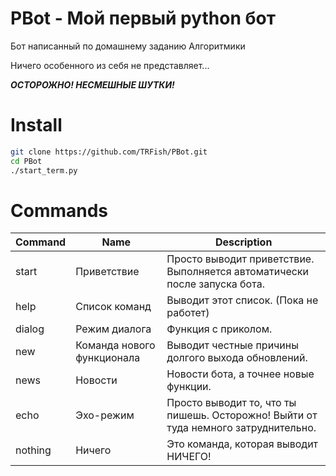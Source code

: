 # PBot - Мой первый python бот

Бот написанный по домашнему заданию Алгоритмики

Ничего особенного из себя не представляет...

***ОСТОРОЖНО! НЕСМЕШНЫЕ ШУТКИ!***

# Install

```sh
git clone https://github.com/TRFish/PBot.git
cd PBot
./start_term.py
```

# Commands

| Command | Name                       | Description                                                                        |
| ------- | -------------------------- | ---------------------------------------------------------------------------------- |
| start   | Приветствие                | Просто выводит приветствие. Выполняется автоматически после запуска бота.          |
| help    | Список команд              | Выводит этот список. (Пока не работет)                                             |
| dialog  | Режим диалога              | Функция с приколом.                                                                |
| new     | Команда нового функционала | Выводит честные причины долгого выхода обновлений.                                 |
| news    | Новости                    | Новости бота, а точнее новые функции.                                              |
| echo    | Эхо-режим                  | Просто выводит то, что ты пишешь. Осторожно! Выйти от туда немного затруднительно. |
| nothing | Ничего                     | Это команда, которая выводит НИЧЕГО!                                               |
